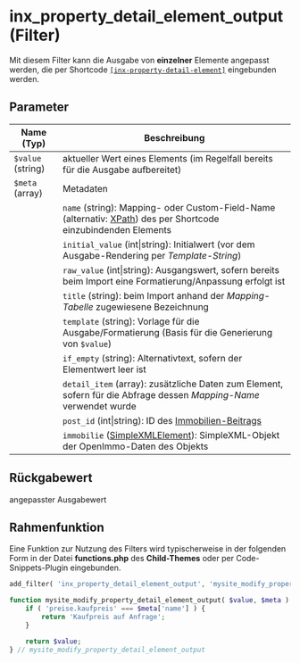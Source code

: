 # inx_property_detail_element_output (Filter)

Mit diesem Filter kann die Ausgabe von **einzelner** Elemente angepasst werden, die per Shortcode [`[inx-property-detail-element]`](/komponenten/detailansicht#einzelne-angaben) eingebunden werden.

## Parameter

| Name (Typ) | Beschreibung |
| ---------- | ------------ |
| `$value` (string) | aktueller Wert eines Elements (im Regelfall bereits für die Ausgabe aufbereitet) |
| `$meta` (array) | Metadaten |
| | `name` (string): Mapping- oder Custom-Field-Name (alternativ: [XPath](https://de.wikipedia.org/wiki/XPath)) des per Shortcode einzubindenden Elements |
| | `initial_value` (int\|string): Initialwert (vor dem Ausgabe-Rendering per *Template-String*) |
| | `raw_value` (int\|string): Ausgangswert, sofern bereits beim Import eine Formatierung/Anpassung erfolgt ist |
| | `title` (string): beim Import anhand der *Mapping-Tabelle* zugewiesene Bezeichnung |
| | `template` (string): Vorlage für die Ausgabe/Formatierung (Basis für die Generierung von `$value`) |
| | `if_empty` (string): Alternativtext, sofern der Elementwert leer ist |
| | `detail_item` (array): zusätzliche Daten zum Element, sofern für die Abfrage dessen *Mapping-Name* verwendet wurde |
| | `post_id` (int\|string): ID des [Immobilien-Beitrags](/beitragsarten-taxonomien) |
| | `immobilie` ([SimpleXMLElement](https://www.php.net/manual/de/class.simplexmlelement.php)): SimpleXML-Objekt der OpenImmo-Daten des Objekts |

## Rückgabewert

angepasster Ausgabewert

## Rahmenfunktion

Eine Funktion zur Nutzung des Filters wird typischerweise in der folgenden Form in der Datei **functions.php** des **Child-Themes** oder per Code-Snippets-Plugin eingebunden.

```php
add_filter( 'inx_property_detail_element_output', 'mysite_modify_property_detail_element_output', 10, 2 );

function mysite_modify_property_detail_element_output( $value, $meta ) {
	if ( 'preise.kaufpreis' === $meta['name'] ) {
		return 'Kaufpreis auf Anfrage';
	}

	return $value;
} // mysite_modify_property_detail_element_output
```